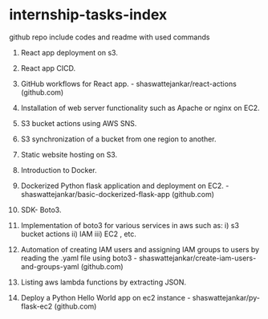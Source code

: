 # internship-tasks-index

github repo include codes and readme with used commands

1. React app deployment on s3.

2. React app CICD.

3. GitHub workflows for React app. - shaswattejankar/react-actions (github.com)

4. Installation of web server functionality such as Apache or nginx on EC2.

5. S3 bucket actions using AWS SNS.

6. S3 synchronization of a bucket from one region to another.

7. Static website hosting on S3.

8. Introduction to Docker.

9. Dockerized Python flask application and deployment on EC2. - shaswattejankar/basic-dockerized-flask-app (github.com)

10. SDK- Boto3.

11. Implementation of boto3 for various services in aws such as: 
  i) s3 bucket actions 
  ii) IAM
  iii) EC2 , etc.

13. Automation of creating IAM users and assigning IAM groups to users by reading the .yaml file using boto3 - shaswattejankar/create-iam-users-and-groups-yaml (github.com)

13. Listing aws lambda functions by extracting JSON.

14. Deploy a Python Hello World app on ec2 instance - shaswattejankar/py-flask-ec2 (github.com)

